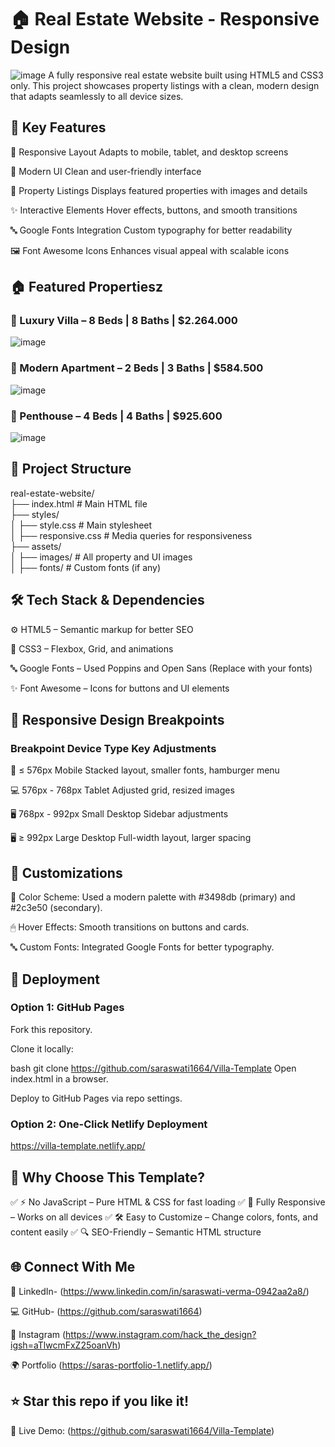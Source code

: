 # 🏠 Real Estate Website - Responsive Design
![image](https://github.com/user-attachments/assets/f059cd75-dea8-41f6-a1c0-64c5ace2937e)
A fully responsive real estate website built using HTML5 and CSS3 only. This project showcases property listings with a clean, modern design that adapts seamlessly to all device sizes.

## 🔑 Key Features

  📱 Responsive Layout	Adapts to mobile, tablet, and desktop screens

 🎨 Modern UI	Clean and user-friendly interface

 🏡 Property Listings	Displays featured properties with images and details

 ✨ Interactive Elements	Hover effects, buttons, and smooth transitions

 🔤 Google Fonts Integration	Custom typography for better readability

 🖼 Font Awesome Icons	Enhances visual appeal with scalable icons


## 🏠 Featured Propertiesz
### 🏰 Luxury Villa – 8 Beds | 8 Baths | $2.264.000

![image](https://github.com/user-attachments/assets/ef96123a-c07b-460f-9005-cafba4c63f6e)

### 🏢 Modern Apartment – 2 Beds | 3  Baths | $584.500

![image](https://github.com/user-attachments/assets/5c0bdbe7-d890-4df0-9408-552b6be1d9ec)


### 🌄 Penthouse – 4 Beds | 4 Baths | $925.600

![image](https://github.com/user-attachments/assets/6582851e-8653-4a52-962e-1bdbc1e05b1f)

## 📂 Project Structure

real-estate-website/  
├── index.html          # Main HTML file  
├── styles/  
│   ├── style.css       # Main stylesheet  
│   ├── responsive.css  # Media queries for responsiveness  
├── assets/  
│   ├── images/        # All property and UI images  
│   ├── fonts/         # Custom fonts (if any) 

## 🛠 Tech Stack & Dependencies

⚙ HTML5 – Semantic markup for better SEO

🎨 CSS3 – Flexbox, Grid, and animations

🔤 Google Fonts – Used Poppins and Open Sans (Replace with your fonts)

✨ Font Awesome – Icons for buttons and UI elements

## 📱 Responsive Design Breakpoints

### Breakpoint	Device Type	Key Adjustments

📱 ≤ 576px	Mobile	Stacked layout, smaller fonts, hamburger menu

💻 576px - 768px	Tablet	Adjusted grid, resized images

🖥 768px - 992px	Small Desktop	Sidebar adjustments

🖥 ≥ 992px	Large Desktop	Full-width layout, larger spacing

## 🎨 Customizations

🎨 Color Scheme: Used a modern palette with #3498db (primary) and #2c3e50 (secondary).

🖱 Hover Effects: Smooth transitions on buttons and cards.

🔤 Custom Fonts: Integrated Google Fonts for better typography.

## 🚀 Deployment
### Option 1: GitHub Pages
Fork this repository.

Clone it locally:

bash
git clone https://github.com/saraswati1664/Villa-Template
Open index.html in a browser.

Deploy to GitHub Pages via repo settings.

### Option 2: One-Click Netlify Deployment
https://villa-template.netlify.app/

## 🌟 Why Choose This Template?

✅ ⚡ No JavaScript – Pure HTML & CSS for fast loading
✅ 📱 Fully Responsive – Works on all devices
✅ 🛠 Easy to Customize – Change colors, fonts, and content easily
✅ 🔍 SEO-Friendly – Semantic HTML structure

## 🌐 Connect With Me

💼 LinkedIn- (https://www.linkedin.com/in/saraswati-verma-0942aa2a8/)

💻 GitHub- (https://github.com/saraswati1664)

📸 Instagram	(https://www.instagram.com/hack_the_design?igsh=aTlwcmFxZ25oanVh)

🌍 Portfolio	(https://saras-portfolio-1.netlify.app/)


## ⭐ Star this repo if you like it!

🔗 Live Demo: (https://github.com/saraswati1664/Villa-Template)
